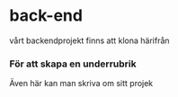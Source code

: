 # back-end
vårt backendprojekt finns att klona härifrån
### För att skapa en underrubrik
Även här kan man skriva om sitt projek
